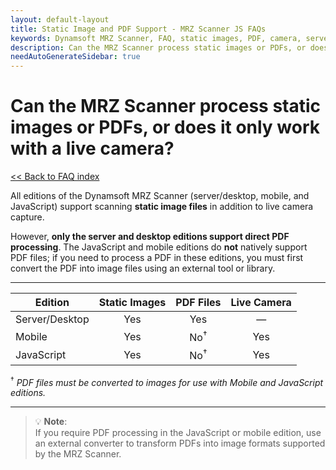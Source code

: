 ```yaml
---
layout: default-layout
title: Static Image and PDF Support - MRZ Scanner JS FAQs
keywords: Dynamsoft MRZ Scanner, FAQ, static images, PDF, camera, server, desktop, JavaScript, mobile
description: Can the MRZ Scanner process static images or PDFs, or does it only work with a live camera? - MRZ Scanner JS FAQs.
needAutoGenerateSidebar: true
---
```


# Can the MRZ Scanner process static images or PDFs, or does it only work with a live camera?

[<< Back to FAQ index](index.md)

All editions of the Dynamsoft MRZ Scanner (server/desktop, mobile, and JavaScript) support scanning **static image files** in addition to live camera capture.

However, **only the server and desktop editions support direct PDF processing**. The JavaScript and mobile editions do **not** natively support PDF files; if you need to process a PDF in these editions, you must first convert the PDF into image files using an external tool or library.

---

| **Edition**        | **Static Images** | **PDF Files**     | **Live Camera** |
|--------------------|:----------------:|:-----------------:|:---------------:|
| Server/Desktop     | Yes              | Yes               | —               |
| Mobile             | Yes              | No<sup>†</sup>    | Yes             |
| JavaScript         | Yes              | No<sup>†</sup>    | Yes             |

<sup>†</sup> *PDF files must be converted to images for use with Mobile and JavaScript editions.*

---

> 💡 **Note**:  
> If you require PDF processing in the JavaScript or mobile edition, use an external converter to transform PDFs into image formats supported by the MRZ Scanner.
